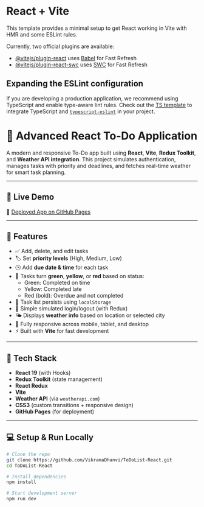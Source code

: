 # React + Vite

This template provides a minimal setup to get React working in Vite with HMR and some ESLint rules.

Currently, two official plugins are available:

- [@vitejs/plugin-react](https://github.com/vitejs/vite-plugin-react/blob/main/packages/plugin-react/README.md) uses [Babel](https://babeljs.io/) for Fast Refresh
- [@vitejs/plugin-react-swc](https://github.com/vitejs/vite-plugin-react-swc) uses [SWC](https://swc.rs/) for Fast Refresh

## Expanding the ESLint configuration

If you are developing a production application, we recommend using TypeScript and enable type-aware lint rules. Check out the [TS template](https://github.com/vitejs/vite/tree/main/packages/create-vite/template-react-ts) to integrate TypeScript and [`typescript-eslint`](https://typescript-eslint.io) in your project.


# 📝 Advanced React To-Do Application

A modern and responsive To-Do app built using **React**, **Vite**, **Redux Toolkit**, and **Weather API integration**. This project simulates authentication, manages tasks with priority and deadlines, and fetches real-time weather for smart task planning.

---

## 🚀 Live Demo

🔗 [Deployed App on GitHub Pages](https://VikramaDhanvi.github.io/ToDoList-React)

---

## 📂 Features

- ✅ Add, delete, and edit tasks
- 🏷 Set **priority levels** (High, Medium, Low)
- 🕒 Add **due date & time** for each task
- 🎨 Tasks turn **green**, **yellow**, or **red** based on status:
  - Green: Completed on time
  - Yellow: Completed late
  - Red (bold): Overdue and not completed
- 🔁 Task list persists using `localStorage`
- 🔐 Simple simulated login/logout (with Redux)
- 🌤 Displays **weather info** based on location or selected city
- 📱 Fully responsive across mobile, tablet, and desktop
- ⚡ Built with **Vite** for fast development

---

## 🧱 Tech Stack

- **React 19** (with Hooks)
- **Redux Toolkit** (state management)
- **React Redux**
- **Vite**
- **Weather API** (via `weatherapi.com`)
- **CSS3** (custom transitions + responsive design)
- **GitHub Pages** (for deployment)

---



## 💻 Setup & Run Locally

```bash
# Clone the repo
git clone https://github.com/VikramaDhanvi/ToDoList-React.git
cd ToDoList-React

# Install dependencies
npm install

# Start development server
npm run dev

